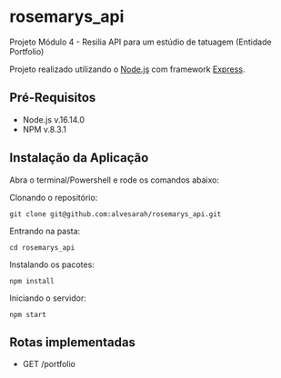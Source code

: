 # rosemarys_api
Projeto Módulo 4 - Resilia
API para um estúdio de tatuagem (Entidade Portfolio)

Projeto realizado utilizando o [Node.js](https://nodejs.org/en/) com framework [Express](https://expressjs.com/).

## Pré-Requisitos

* Node.js  v.16.14.0
* NPM v.8.3.1

## Instalação da Aplicação

Abra o terminal/Powershell e rode os comandos abaixo:

Clonando o repositório:
```
git clone git@github.com:alvesarah/rosemarys_api.git
```
Entrando na pasta:
```
cd rosemarys_api
```

Instalando os pacotes:
```
npm install
```

Iniciando o servidor:
```
npm start
```

## Rotas implementadas

 * GET /portfolio 
